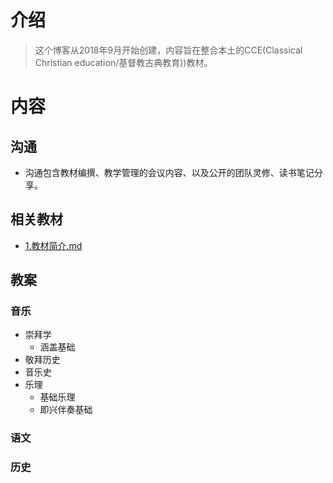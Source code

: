# 介绍

> 这个博客从2018年9月开始创建，内容旨在整合本土的CCE(Classical Christian education/基督教古典教育))教材。

# 内容

## 沟通

   - 沟通包含教材编撰、教学管理的会议内容、以及公开的团队灵修、读书笔记分享。
## 相关教材

   - [1.教材简介.md](1.师范教材/1.教材简介.md)

## 教案

### 音乐

- 崇拜学
    - 涵盖基础
- 敬拜历史
- 音乐史
- 乐理
    - 基础乐理
	- 即兴伴奏基础
### 语文

### 历史